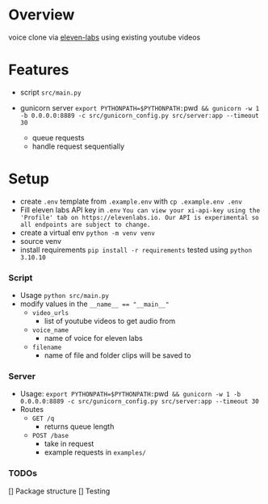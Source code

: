 # Overview

voice clone via [eleven-labs](https://elevenlabs.io/) using existing youtube videos

# Features
- script `src/main.py` 

- gunicorn server `export PYTHONPATH=$PYTHONPATH:`pwd` && gunicorn -w 1 -b 0.0.0.0:8889 -c src/gunicorn_config.py src/server:app --timeout 30`
    - queue requests
    - handle request sequentially

# Setup

- create `.env` template from `.example.env` with `cp .example.env .env`
- Fill eleven labs API key in `.env`
`You can view your xi-api-key using the 'Profile' tab on https://elevenlabs.io. Our API is experimental so all endpoints are subject to change.`
- create a virtual env `python -m venv venv`
- source venv
- install requirements `pip install -r requirements` tested using `python 3.10.10`

### Script
- Usage `python src/main.py`
- modify values in the `__name__ == "__main__"`
    - `video_urls` 
        - list of youtube videos to get audio from
    - `voice_name`
        - name of voice for eleven labs
    - `filename`
        - name of file and folder clips will be saved to

### Server
- Usage: `export PYTHONPATH=$PYTHONPATH:`pwd` && gunicorn -w 1 -b 0.0.0.0:8889 -c src/gunicorn_config.py src/server:app --timeout 30`
- Routes
    - `GET /q`
        - returns queue length
    - `POST /base`
        - take in request
        - example requests in `examples/`

### TODOs
[] Package structure
[] Testing

